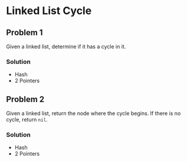 # Linked List Cycle

## Problem 1
Given a linked list, determine if it has a cycle in it.

### Solution
* Hash
* 2 Pointers

## Problem 2
Given a linked list, return the node where the cycle begins. If there is no cycle, return `nil`.

### Solution
* Hash
* 2 Pointers
